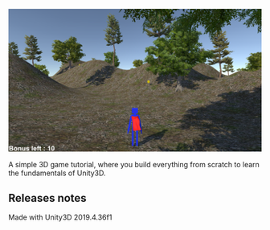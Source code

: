 ![alt text](Unity3D_Tutorial.png)

A simple 3D game tutorial, where you build everything from scratch to learn the fundamentals of Unity3D.

## Releases notes
Made with Unity3D 2019.4.36f1